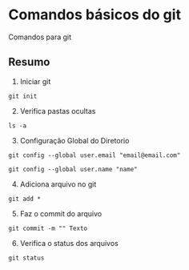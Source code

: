 # Comandos básicos do git
Comandos para git
 
 
## Resumo

1. Iniciar git
```
git init
```

2. Verifica pastas ocultas
```
ls -a
```

3. Configuração Global do Diretorio
```
git config --global user.email "email@email.com"
```

```
git config --global user.name "name"
```


4. Adiciona arquivo no git
```
git add *
```
 
5. Faz o commit do arquivo
```
git commit -m "" Texto
```

6. Verifica o status dos arquivos
```
git status
```

